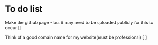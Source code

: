 # To do list

Make the github page - but it may need to be uploaded publicly for this to occur []

Think of a good domain name for my website(must be professional) [ ]
